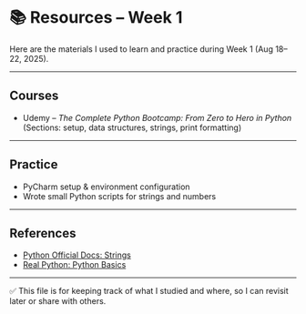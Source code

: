 # 📚 Resources – Week 1

Here are the materials I used to learn and practice during Week 1 (Aug 18–22, 2025).

---

## Courses
- Udemy – *The Complete Python Bootcamp: From Zero to Hero in Python* (Sections: setup, data structures, strings, print formatting)

---

## Practice
- PyCharm setup & environment configuration
- Wrote small Python scripts for strings and numbers

---

## References
- [Python Official Docs: Strings](https://docs.python.org/3/library/stdtypes.html#text-sequence-type-str)
- [Real Python: Python Basics](https://realpython.com/python-basics/)

---

✅ This file is for keeping track of what I studied and where, so I can revisit later or share with others.
